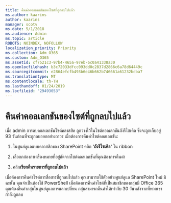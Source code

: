 ```yaml
---
title: คืนค่าคอลเลกชันของไซต์ที่ถูกลบไปแล้ว
ms.author: kaarins
author: kaarins
manager: scotv
ms.date: 5/1/2018
ms.audience: Admin
ms.topic: article
ROBOTS: NOINDEX, NOFOLLOW
localization_priority: Priority
ms.collection: Adm_O365
ms.custom: Adm_O365
ms.assetid: cf7521c3-97b4-465a-97eb-6c0a41338a30
ms.openlocfilehash: b3c72033dfcc093dd0c2837d2866c6a78d64449c
ms.sourcegitcommit: e2864efcfb493b6e46b662b746661a61232bdba7
ms.translationtype: MT
ms.contentlocale: th-TH
ms.lasthandoff: 01/24/2019
ms.locfileid: "29493053"
---
```

# <a name="restore-a-deleted-site-collection"></a>คืนค่าคอลเลกชันของไซต์ที่ถูกลบไปแล้ว

เมื่อ admin การลบคอลเลกชันไซต์คลาสสิค ถูกวางไว้ในไซต์คอลเลกชันถังรีไซเคิล ซึ่งจะถูกเก็บอยู่ 93 วันก่อนที่จะถูกลบออกอย่างถาวร เมื่อต้องการคืนค่าไซต์คอลเลกชัน:
  
1. ในศูนย์ดูแลแบบคลาสสิกของ SharePoint คลิก **'ถังรีไซเคิล'** ใน ribbon 
    
2. เลือกกล่องกาเครื่องหมายที่อยู่ถัดจากไซต์คอลเลกชันที่คุณต้องการคืนค่า
    
3. คลิก**เรียกคืนรายการที่ถูกลบไปแล้ว**
    
เมื่อต้องการคืนค่าไซต์การสื่อสารที่ถูกลบไปแล้ว คุณสามารถใช้ตัวอย่างศูนย์ดูแล SharePoint ใหม่ มิฉะนั้น คุณจำเป็นต้องใช้ PowerShell เมื่อต้องการคืนค่าไซต์ที่เป็นสมาชิกของกลุ่มมี Office 365 คุณต้องคืนค่ากลุ่มในศูนย์ดูแลการแลกเปลี่ยน กลุ่มสามารถคืนค่าได้เท่ากับ 30 วันหลังจากที่พวกเขากำลังถูกลบ
  

